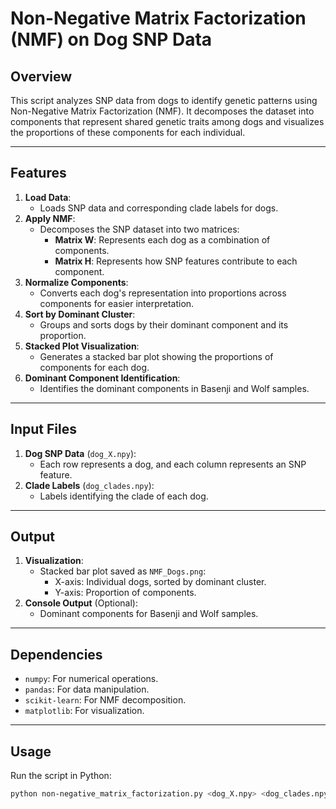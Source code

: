 # Non-Negative Matrix Factorization (NMF) on Dog SNP Data

## Overview
This script analyzes SNP data from dogs to identify genetic patterns using Non-Negative Matrix Factorization (NMF). It decomposes the dataset into components that represent shared genetic traits among dogs and visualizes the proportions of these components for each individual.

---

## Features
1. **Load Data**:
   - Loads SNP data and corresponding clade labels for dogs.
2. **Apply NMF**:
   - Decomposes the SNP dataset into two matrices:
     - **Matrix W**: Represents each dog as a combination of components.
     - **Matrix H**: Represents how SNP features contribute to each component.
3. **Normalize Components**:
   - Converts each dog's representation into proportions across components for easier interpretation.
4. **Sort by Dominant Cluster**:
   - Groups and sorts dogs by their dominant component and its proportion.
5. **Stacked Plot Visualization**:
   - Generates a stacked bar plot showing the proportions of components for each dog.
6. **Dominant Component Identification**:
   - Identifies the dominant components in Basenji and Wolf samples.

---

## Input Files
1. **Dog SNP Data** (`dog_X.npy`):
   - Each row represents a dog, and each column represents an SNP feature.
2. **Clade Labels** (`dog_clades.npy`):
   - Labels identifying the clade of each dog.

---

## Output
1. **Visualization**:
   - Stacked bar plot saved as `NMF_Dogs.png`:
     - X-axis: Individual dogs, sorted by dominant cluster.
     - Y-axis: Proportion of components.
2. **Console Output** (Optional):
   - Dominant components for Basenji and Wolf samples.

---

## Dependencies
- `numpy`: For numerical operations.
- `pandas`: For data manipulation.
- `scikit-learn`: For NMF decomposition.
- `matplotlib`: For visualization.

---

## Usage
Run the script in Python:
```bash
python non-negative_matrix_factorization.py <dog_X.npy> <dog_clades.npy>
